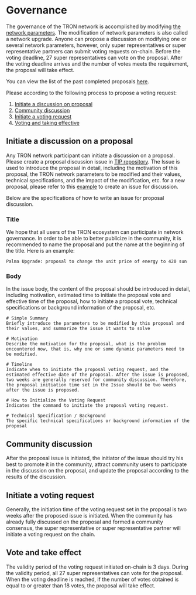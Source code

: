 # Governance

The governance of the TRON network is accomplished by modifying [the network parameters](https://tronscan.org/#/sr/committee). The modification of network parameters is also called a network upgrade. Anyone can propose a discussion on modifying one or several network parameters, however, only super representatives or super representative partners can submit voting requests on-chain. Before the voting deadline, 27 super representatives can vote on the proposal. After the voting deadline arrives and the number of votes meets the requirement, the proposal will take effect.

You can view the list of the past completed proposals [here](https://github.com/tronprotocol/tips/tree/master/proposal).

Please according to the following process to propose a voting request:

1. [Initiate a discussion on proposal](#initiate-a-discussion-on-a-proposal)
2. [Community discussion](#community-discussion)
3. [Initiate a voting request](#initiate-a-voting-request)
4. [Voting and taking effective](#vote-and-take-effect)

## Initiate a discussion on a proposal
Any TRON network participant can initiate a discussion on a proposal. Please create a proposal discussion issue in [TIP repository](https://github.com/tronprotocol/tips/issues). The Issue is used to introduce the proposal in detail, including the motivation of this proposal, the TRON network parameters to be modified and their values, technical specifications, and the impact of the modification, etc. for a new proposal, please refer to this [example](https://github.com/tronprotocol/tips/issues/232) to create an issue for discussion.

Below are the specifications of how to write an issue for proposal discussion.

### Title
We hope that all users of the TRON ecosystem can participate in network governance. In order to be able to better publicize in the community, it is recommended to name the proposal and put the name at the beginning of the title. Here is an example:

```
Palma Upgrade: proposal to change the unit price of energy to 420 sun
```

### Body
In the issue body, the content of the proposal should be introduced in detail, including motivation, estimated time to initiate the proposal vote and effective time of the proposal, how to initiate a proposal vote, technical specifications or background information of the proposal, etc.

```
# Simple Summary
Briefly introduce the parameters to be modified by this proposal and their values, and summarize the issue it wants to solve

# Motivation
Describe the motivation for the proposal, what is the problem encountered now, that is, why one or some dynamic parameters need to be modified.

# Timeline
Indicate when to initiate the proposal voting request, and the estimated effective date of the proposal. After the issue is proposed, two weeks are generally reserved for community discussion. Therefore, the proposal initiation time set in the Issue should be two weeks after the issue is proposed.

# How to Initialize the Voting Request
Indicates the command to initiate the proposal voting request.

# Technical Specification / Background
The specific technical specifications or background information of the proposal
```

## Community discussion
After the proposal issue is initiated, the initiator of the issue should try his best to promote it in the community, attract community users to participate in the discussion on the proposal, and update the proposal according to the results of the discussion.

## Initiate a voting request
Generally, the initiation time of the voting request set in the proposal is two weeks after the proposed issue is initiated. When the community has already fully discussed on the proposal and formed a community consensus, the super representative or super representative partner will initiate a voting request on the chain.

## Vote and take effect
The validity period of the voting request initiated on-chain is 3 days. During the validity period, all 27 super representatives can vote for the proposal. When the voting deadline is reached, if the number of votes obtained is equal to or greater than 18 votes, the proposal will take effect.

